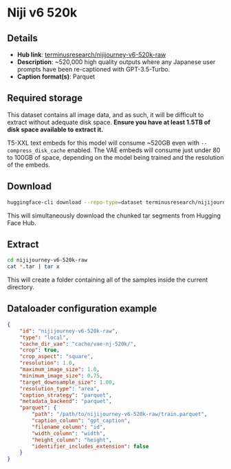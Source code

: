 # Niji v6 520k

## Details

- **Hub link**: [terminusresearch/nijijourney-v6-520k-raw](https://huggingface.co/datasets/terminusresearch/nijijourney-v6-520k-raw)
- **Description**: ~520,000 high quality outputs where any Japanese user prompts have been re-captioned with GPT-3.5-Turbo.
- **Caption format(s)**: Parquet

## Required storage

This dataset contains all image data, and as such, it will be difficult to extract without adequate disk space. **Ensure you have at least 1.5TB of disk space available to extract it.**

T5-XXL text embeds for this model will consume ~520GB even with `--compress_disk_cache` enabled.
The VAE embeds will consume just under 80 to 100GB of space, depending on the model being trained and the resolution of the embeds.

## Download

```bash
huggingface-cli download --repo-type=dataset terminusresearch/nijijourney-v6-520k-raw --local-dir=nijijourney-v6-520k-raw
```

This will simultaneously download the chunked tar segments from Hugging Face Hub.

## Extract

```bash
cd nijijourney-v6-520k-raw
cat *.tar | tar x
```

This will create a folder containing all of the samples inside the current directory.

## Dataloader configuration example

```json
{
    "id": "nijijourney-v6-520k-raw",
    "type": "local",
    "cache_dir_vae": "cache/vae-nj-520k/",
    "crop": true,
    "crop_aspect": "square",
    "resolution": 1.0,
    "maximum_image_size": 1.0,
    "minimum_image_size": 0.75,
    "target_downsample_size": 1.00,
    "resolution_type": "area",
    "caption_strategy": "parquet",
    "metadata_backend": "parquet",
    "parquet": {
        "path": "/path/to/nijijourney-v6-520k-raw/train.parquet",
        "caption_column": "gpt_caption",
        "filename_column": "id",
        "width_column": "width",
        "height_column": "height",
        "identifier_includes_extension": false
    }
}
```
